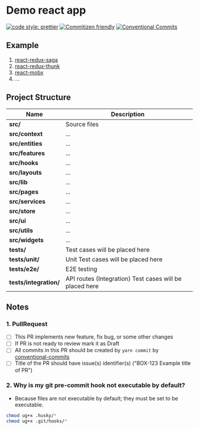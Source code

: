 # Demo react app <!-- omit in toc -->

[![code style: prettier](https://img.shields.io/badge/code_style-prettier-ff69b4.svg)](http://prettier.io) [![Commitizen friendly](https://img.shields.io/badge/commitizen-friendly-brightgreen.svg)](http://commitizen.github.io/cz-cli/) [![Conventional Commits](https://img.shields.io/badge/Conventional%20Commits-1.0.0-yellow.svg)](https://conventionalcommits.org)

## Example

1. [react-redux-saga](/demo/react-redux-saga/)
2. [react-redux-thunk]()
3. [react-mobx]()
4. ...

## Project Structure

| Name                   | Description                                             |
| ---------------------- | ------------------------------------------------------- |
| **src/**               | Source files                                            |
| **src/context**        | ...                                                     |
| **src/entities**       | ...                                                     |
| **src/features**       | ...                                                     |
| **src/hooks**          | ...                                                     |
| **src/layouts**        | ...                                                     |
| **src/lib**            | ...                                                     |
| **src/pages**          | ...                                                     |
| **src/services**       | ...                                                     |
| **src/store**          | ...                                                     |
| **src/ui**             | ...                                                     |
| **src/utils**          | ...                                                     |
| **src/widgets**        | ...                                                     |
| **tests/**             | Test cases will be placed here                          |
| **tests/unit/**        | Unit Test cases will be placed here                     |
| **tests/e2e/**         | E2E testing                                             |
| **tests/integration/** | API routes (Integration) Test cases will be placed here |

## Notes

### 1. PullRequest

- [ ] This PR implements new feature, fix bug, or some other changes
- [ ] If PR is not ready to review mark it as Draft
- [ ] All commits in this PR should be created by `yarn commit` by [conventional-commits](https://www.conventionalcommits.org/en/v1.0.0/)
- [ ] Title of the PR should have issue(s) identifier(s) ("BOX-123 Example title of PR")

### 2. Why is my git pre-commit hook not executable by default?

- Because files are not executable by default; they must be set to be executable.

```bash
chmod ug+x .husky/*
chmod ug+x .git/hooks/*
```
